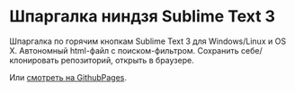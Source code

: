 # Шпаргалка ниндзя Sublime Text 3

Шпаргалка по горячим кнопкам Sublime Text 3 для Windows/Linux и OS X. Автономный html-файл с поиском-фильтром. Сохранить себе/клонировать репозиторий, открыть в браузере.

Или [смотреть на GithubPages](http://nicothin.github.io/sublime-text/sublime-text-3-hotkeys.html).
